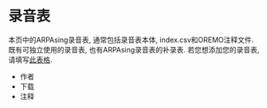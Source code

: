 # 录音表

本页中的ARPAsing录音表, 通常包括录音表本体, index.csv和OREMO注释文件.
既有可独立使用的录音表, 也有ARPAsing录音表的补录表.
若您想添加您的录音表, 请填写[此表格]().

- 作者
- 下载
- 注释
